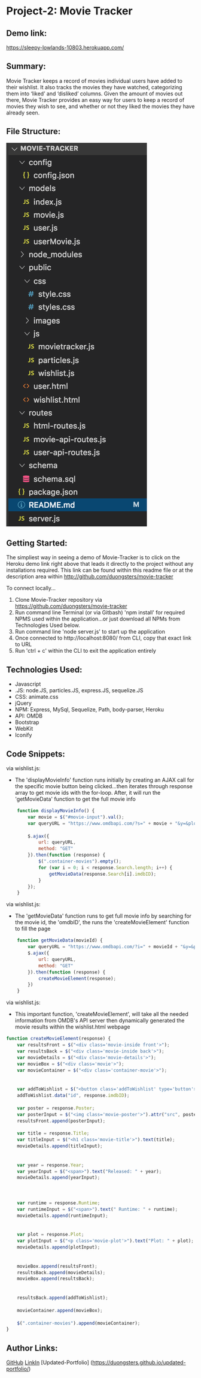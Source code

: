 # Project-2: Movie Tracker

## Demo link:
https://sleepy-lowlands-10803.herokuapp.com/

## Summary:
Movie Tracker keeps a record of movies individual users have added to their wishlist. It also tracks the movies they have watched, categorizing them into ‘liked’ and ‘disliked’ columns. Given the amount of movies out there, Movie Tracker provides an easy way for users to keep a record of movies they wish to see, and whether or not they liked the movies they have already seen. 

## File Structure:
![](public/images/file-structure.png)

## Getting Started:
The simpliest way in seeing a demo of Movie-Tracker is to click on the Heroku demo link right above that leads it directly to the project without any installations required. This link can be found within this readme file or at the description area within http://github.com/duongsters/movie-tracker

To connect locally...
1) Clone Movie-Tracker repository via https://github.com/duongsters/movie-tracker
2) Run command line Terminal (or via Gitbash) 'npm install' for required NPMS used within the application...or just download all NPMs from Technologies Used below.
3) Run command line 'node server.js' to start up the application
4) Once connected to http://localhost:8080/ from CLI, copy that exact link to URL
5) Run 'ctrl + c' within the CLI to exit the application entirely


## Technologies Used:
- Javascript
- .JS: node.JS, particles.JS, express.JS, sequelize.JS
- CSS: animate.css
- jQuery
- NPM: Express, MySql, Sequelize, Path, body-parser, Heroku
- API: OMDB
- Bootstrap
- WebKit
- Iconify

## Code Snippets:
via wishlist.js:
* The 'displayMovieInfo' function runs initially by creating an AJAX call for the specific movie button being clicked...then iterates through response array to get movie ids with the for-loop. After, it will run the 'getMovieData' function to get the full movie info
```javascript
    function displayMovieInfo() {
        var movie = $("#movie-input").val();
        var queryURL = "https://www.omdbapi.com/?s=" + movie + "&y=&plot=short&apikey=9e558ee4";

        $.ajax({
            url: queryURL,
            method: "GET"
        }).then(function (response) {
            $(".container-movies").empty();
            for (var i = 0; i < response.Search.length; i++) {
                getMovieData(response.Search[i].imdbID);
            }
        });
    }
```
via wishlist.js:
* The 'getMovieData' function runs to get full movie info by searching for the movie id, the 'omdbID', the runs the 'createMovieElement' function to fill the page
```javascript
    function getMovieData(movieId) {
        var queryURL = "https://www.omdbapi.com/?i=" + movieId + "&y=&plot=short&apikey=9e558ee4"
        $.ajax({
            url: queryURL,
            method: "GET"
        }).then(function (response) {
            createMovieElement(response);
        })
    }
```

via wishlist.js:
* This important function, 'createMovieElement', will take all the needed information from OMDB's API server then dynamically generated the movie results within the wishlist.html webpage
```javascript
function createMovieElement(response) {
    var resultsFront = $("<div class='movie-inside front'>");
    var resultsBack = $("<div class='movie-inside back'>");
    var movieDetails = $("<div class='movie-details'>");
    var movieBox = $("<div class='movie'>");
    var movieContainer = $("<div class='container-movie'>");


    var addToWishlist = $("<button class='addToWishlist' type='button'>Add to Wishlist</button>");
    addToWishlist.data("id", response.imdbID);

    var poster = response.Poster;
    var posterInput = $("<img class='movie-poster'>").attr("src", poster);
    resultsFront.append(posterInput);

    var title = response.Title;
    var titleInput = $("<h1 class='movie-title'>").text(title);
    movieDetails.append(titleInput);


    var year = response.Year;
    var yearInput = $("<span>").text("Released: " + year);
    movieDetails.append(yearInput);



    var runtime = response.Runtime;
    var runtimeInput = $("<span>").text(" Runtime: " + runtime);
    movieDetails.append(runtimeInput);


    var plot = response.Plot;
    var plotInput = $("<p class='movie-plot'>").text("Plot: " + plot);
    movieDetails.append(plotInput);


    movieBox.append(resultsFront);
    resultsBack.append(movieDetails);
    movieBox.append(resultsBack);


    resultsBack.append(addToWishlist);

    movieContainer.append(movieBox);

    $(".container-movies").append(movieContainer);
}
```

## Author Links:
[GitHub](https://github.com/duongsters)
[LinkIn](https://www.linkedin.com/in/theandrewduong/)
[Updated-Portfolio] (https://duongsters.github.io/updated-portfolio/)
